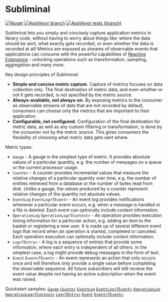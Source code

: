# Subliminal

[![Nuget](https://img.shields.io/nuget/v/Subliminal?label=package&logo=nuget&logoColor=white)](https://www.nuget.org/packages/Subliminal/)
[![AppVeyor branch](https://img.shields.io/appveyor/ci/rob-earwaker/subliminal/master?logo=appveyor&logoColor=white)](https://ci.appveyor.com/project/rob-earwaker/subliminal/branch/master)
[![AppVeyor tests (branch)](https://img.shields.io/appveyor/tests/rob-earwaker/subliminal/master?logo=appveyor&logoColor=white&compact_message)](https://ci.appveyor.com/project/rob-earwaker/subliminal/branch/master/tests)

Subliminal lets you simply and concisely capture application metrics in library code, without having to worry about things like: where the data should be sent, what exactly gets recorded, or even whether the data is recorded at all! Metrics are exposed as streams of observable events that applications can consume with the powerful capabilities of [Reactive Extensions](https://github.com/dotnet/reactive) - unlocking operations such as transformation, sampling, aggregation and many more.

Key design principles of Subliminal:

- **Simple and concise metric capture.** Capture of metrics focuses on data collection only. The final destination of metric data, and even whether or not it gets recorded, is not specified by the metric source.
- **Always-available, not always-on.** By exposing metrics to the consumer as observable streams of data that are not recorded by default, consumers can choose only the metrics that are important to their application.
- **Configurable, not configured.** Configuration of the final destination for metric data, as well as any custom filtering or transformation, is done by the consumer not by the metric source. This gives consumers the flexibility of choosing what metric data gets sent where.

Metric types:

- `Gauge` - A gauge is the simplest type of metric. It provides absolute values of a particular quantity, e.g. the number of messages on a queue or the current processor usage.
- `Counter` - A counter provides incremental values that measure the relative changes of a particular quantity over time, e.g. the number of entities retrieved from a database or the number of bytes read from disk. Unlike a gauge, the values produced by a counter represent relative changes of the quantity not absolute values.
- `EventLog` `EventLog<TEvent>` - An event log provides notifications whenever a particular event occurs, e.g. when a message is handled or a file is deleted. Each event can optionally include context information.
- `OperationLog` `OperationLog<TContext>` - An operation provides execution timing information for a particular action, e.g. adding an item to the basket or registering a new user. It is made up of several different event logs that record when an operation is started, completed or canceled. Each operation execution can optionally include context information.
- `Log<TEntry>` - A log is a sequence of entries that provide some information, where each entry is independent of all others. In the simplest case, a log might provide debug messages in the form of text.
- `Event` `Event<TEvent>` - An event represents an action that only occurs once and will therefore only provide a single value before completing the observable sequence. All future subscribers will still receive the event value despite not having an active subscription when the event was raised.

Quickstart samples:
[`Gauge`](Subliminal.Sample.Api/QuickstartGauge.cs)
[`Counter`](Subliminal.Sample.Api/QuickstartCounter.cs)
[`EventLog`](Subliminal.Sample.Api/QuickstartEventLog.cs)
[`EventLog<TEvent>`](Subliminal.Sample.Api/QuickstartEventLogTEvent.cs)
[`OperationLog`](Subliminal.Sample.Api/QuickstartOperationLog.cs)
[`OperationLog<TContext>`](Subliminal.Sample.Api/QuickstartOperationLogTContext.cs)
[`Log<TEntry>`](Subliminal.Sample.Api/QuickstartLogTEntry.cs)
[`Event`](Subliminal.Sample.Api/QuickstartEvent.cs)
[`Event<TEvent>`](Subliminal.Sample.Api/QuickstartEventTEvent.cs)

